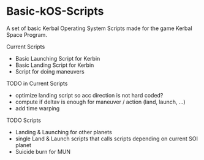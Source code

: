 # Basic-kOS-Scripts

A set of basic Kerbal Operating System Scripts made for the game Kerbal Space Program.

Current Scripts

 - Basic Launching Script for Kerbin
 - Basic Landing Script for Kerbin
 - Script for doing maneuvers

TODO in Current Scripts

 - optimize landing script so acc direction is not hard coded?
 - compute if deltav is enough for maneuver / action (land, launch, ...)
 - add time warping

TODO Scripts

 - Landing & Launching for other planets
 - single Land & Launch scripts that calls scripts depending on current SOI planet 
 - Suicide burn for MUN
